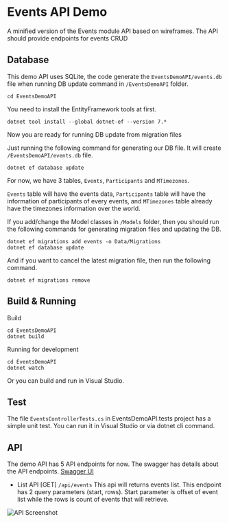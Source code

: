 
# Events API Demo

A minified version of the Events module API based on wireframes. The API should provide endpoints for events CRUD

## Database

This demo API uses SQLite, the code generate the `EventsDemoAPI/events.db` file when running DB update command in `/EventsDemoAPI` folder.
```
cd EventsDemoAPI
```

You need to install the EntityFramework tools at first.
```
dotnet tool install --global dotnet-ef --version 7.*
```

Now you are ready for running DB update from migration files


Just running the following command for generating our DB file. It will create `/EventsDemoAPI/events.db` file.

```
dotnet ef database update
```

For now, we have 3 tables, `Events`, `Participants` and `MTimezones`.

`Events` table will have the events data, `Participants` table will have the information of participants of every events, and `MTimezones` table already have the timezones information over the world.

If you add/change the Model classes in `/Models` folder, then you should run the following commands for generating migration files and updating the DB.

```
dotnet ef migrations add events -o Data/Migrations
dotnet ef database update
```

And if you want to cancel the latest migration file, then run the following command.
```
dotnet ef migrations remove
```

## Build & Running
Build
```
cd EventsDemoAPI
dotnet build
```

Running for development
```
cd EventsDemoAPI
dotnet watch
```

Or you can build and run in Visual Studio.

## Test
The file `EventsControllerTests.cs` in EventsDemoAPI.tests project has a simple unit test.
You can run it in Visual Studio or via dotnet cli command.


## API
The demo API has 5 API endpoints for now.
The swagger has details about the API endpoints. 
[Swagger UI](http://localhost:5225/swagger/index.html)

- List API [GET] `/api/events`
This api will returns events list. This endpoint has 2 query parameters (start, rows).
Start parameter is offset of event list while the rows is count of events that will retrieve.

![API Screenshot](https://i.ibb.co/8dFZBGg/list.png)


